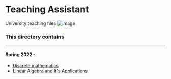 # Teaching Assistant
University teaching files
![image](https://user-images.githubusercontent.com/75142232/155765408-c6704888-7c48-4f3f-a084-c97dad847179.png)

### This directory contains
---
  #### Spring 2022 : 
   * [Discrete mathematics](https://github.com/salarMokhtariL/TA/tree/main/Spring_2022/Discrete%20mathematics)
   * [Linear Algebra and It's Applications](https://github.com/salarMokhtariL/TA/tree/main/Spring_2022/Linear%20Algebra%20and%20Its%20Applications)
